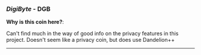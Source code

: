 
### *DigiByte* - DGB

**Why is this coin here?**: 

Can't find much in the way of good info on the privacy features in this project. Doesn't seem like a privacy coin, but does use Dandelion++

---
